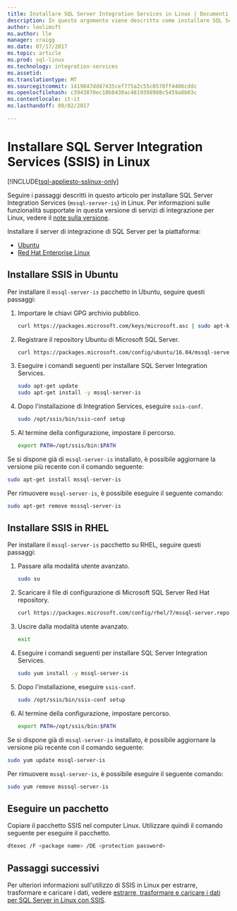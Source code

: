 ```yaml
---
title: Installare SQL Server Integration Services in Linux | Documenti Microsoft
description: In questo argomento viene descritto come installare SQL Server Integration Services in Linux.
author: leolimsft
ms.author: lle
manager: craigg
ms.date: 07/17/2017
ms.topic: article
ms.prod: sql-linux
ms.technology: integration-services
ms.assetid: 
ms.translationtype: MT
ms.sourcegitcommit: 1419847dd47435cef775a2c55c0578ff4406cddc
ms.openlocfilehash: c3943870ec10b8430ac4819398908c5459a8b03c
ms.contentlocale: it-it
ms.lasthandoff: 08/02/2017

---
```

# <a name="install-sql-server-integration-services-ssis-on-linux"></a>Installare SQL Server Integration Services (SSIS) in Linux

[!INCLUDE[tsql-appliesto-sslinux-only](../includes/tsql-appliesto-sslinux-only.md)]

Seguire i passaggi descritti in questo articolo per installare SQL Server Integration Services (`mssql-server-is`) in Linux. Per informazioni sulle funzionalità supportate in questa versione di servizi di integrazione per Linux, vedere il [note sulla versione](sql-server-linux-release-notes.md).

Installare il server di integrazione di SQL Server per la piattaforma:

- [Ubuntu](#ubuntu)
- [Red Hat Enterprise Linux](#RHEL)



## <a name="ubuntu"></a>Installare SSIS in Ubuntu
Per installare il `mssql-server-is` pacchetto in Ubuntu, seguire questi passaggi:


1.  Importare le chiavi GPG archivio pubblico.

    ```bash
    curl https://packages.microsoft.com/keys/microsoft.asc | sudo apt-key add -
    ```


2.  Registrare il repository Ubuntu di Microsoft SQL Server.

    ```bash
    curl https://packages.microsoft.com/config/ubuntu/16.04/mssql-server.list | sudo tee /etc/apt/sources.list.d/mssql-server.list
    ```


3.  Eseguire i comandi seguenti per installare SQL Server Integration Services.

    ```bash
    sudo apt-get update
    sudo apt-get install -y mssql-server-is
    ```


4.  Dopo l'installazione di Integration Services, eseguire `ssis-conf`.

    ```bash
    sudo /opt/ssis/bin/ssis-conf setup
    ```


5.  Al termine della configurazione, impostare il percorso.

    ```bash
    export PATH=/opt/ssis/bin:$PATH
    ```


Se si dispone già di `mssql-server-is` installato, è possibile aggiornare la versione più recente con il comando seguente:

```bash
sudo apt-get install mssql-server-is
```


Per rimuovere `mssql-server-is`, è possibile eseguire il seguente comando:
```bash
sudo apt-get remove msssql-server-is
```



## <a name="RHEL"></a>Installare SSIS in RHEL
Per installare il `mssql-server-is` pacchetto su RHEL, seguire questi passaggi:


1.  Passare alla modalità utente avanzato.

    ```bash
    sudo su
    ```


2.  Scaricare il file di configurazione di Microsoft SQL Server Red Hat repository.

    ```bash
    curl https://packages.microsoft.com/config/rhel/7/mssql-server.repo > /etc/yum.repos.d/mssql-server.repo
    ```


3.  Uscire dalla modalità utente avanzato.

    ```bash
    exit
    ```


4.  Eseguire i comandi seguenti per installare SQL Server Integration Services.

    ```bash
    sudo yum install -y mssql-server-is
    ```


5.  Dopo l'installazione, eseguire `ssis-conf`.

    ```bash
    sudo /opt/ssis/bin/ssis-conf setup
    ```


6.  Al termine della configurazione, impostare percorso.

    ```bash
    export PATH=/opt/ssis/bin:$PATH
    ```


Se si dispone già di `mssql-server-is` installato, è possibile aggiornare la versione più recente con il comando seguente:

```bash
sudo yum update mssql-server-is
```


Per rimuovere `mssql-server-is`, è possibile eseguire il seguente comando:
```bash
sudo yum remove msssql-server-is
```




## <a name="run-a-package"></a>Eseguire un pacchetto
Copiare il pacchetto SSIS nel computer Linux. Utilizzare quindi il comando seguente per eseguire il pacchetto.

```bash
dtexec /F <package name> /DE <protection password>
```



## <a name="next-steps"></a>Passaggi successivi

Per ulteriori informazioni sull'utilizzo di SSIS in Linux per estrarre, trasformare e caricare i dati, vedere [estrarre, trasformare e caricare i dati per SQL Server in Linux con SSIS](sql-server-linux-migrate-ssis.md).
